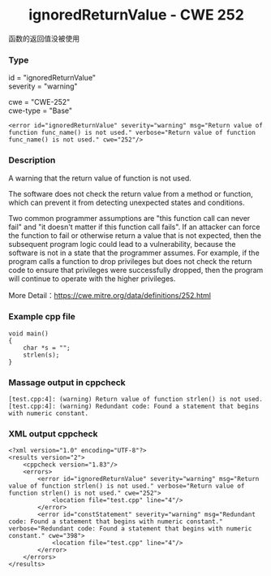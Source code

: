 # <center> ignoredReturnValue - CWE 252

函数的返回值没被使用

### Type

id = "ignoredReturnValue"  
severity = "warning"

cwe = "CWE-252"  
cwe-type = "Base"

    <error id="ignoredReturnValue" severity="warning" msg="Return value of function func_name() is not used." verbose="Return value of function func_name() is not used." cwe="252"/>



### Description

A warning that the return value of function is not used.

The software does not check the return value from a method or function, which can prevent it from detecting unexpected states and conditions.

Two common programmer assumptions are "this function call can never fail" and "it doesn't matter if this function call fails". If an attacker can force the function to fail or otherwise return a value that is not expected, then the subsequent program logic could lead to a vulnerability, because the software is not in a state that the programmer assumes. For example, if the program calls a function to drop privileges but does not check the return code to ensure that privileges were successfully dropped, then the program will continue to operate with the higher privileges.

More Detail：https://cwe.mitre.org/data/definitions/252.html  

### Example cpp file

	void main()
	{
		char *s = "";
		strlen(s);
	}



### Massage output in cppcheck

	[test.cpp:4]: (warning) Return value of function strlen() is not used.
	[test.cpp:4]: (warning) Redundant code: Found a statement that begins with numeric constant.



### XML output cppcheck
	
	<?xml version="1.0" encoding="UTF-8"?>
	<results version="2">
	    <cppcheck version="1.83"/>
	    <errors>
	        <error id="ignoredReturnValue" severity="warning" msg="Return value of function strlen() is not used." verbose="Return value of function strlen() is not used." cwe="252">
	            <location file="test.cpp" line="4"/>
	        </error>
	        <error id="constStatement" severity="warning" msg="Redundant code: Found a statement that begins with numeric constant." verbose="Redundant code: Found a statement that begins with numeric constant." cwe="398">
	            <location file="test.cpp" line="4"/>
	        </error>
	    </errors>
	</results>



